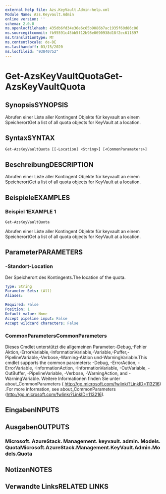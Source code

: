 ```yaml
---
external help file: Azs.KeyVault.Admin-help.xml
Module Name: Azs.Keyvault.Admin
online version: ''
schema: 2.0.0
ms.openlocfilehash: 435db6fd34e36e6c65b9086b7ac1935f60d86c06
ms.sourcegitcommit: fb95591c45bb5f12b98e0690938d18f2ec611897
ms.translationtype: MT
ms.contentlocale: de-DE
ms.lasthandoff: 03/15/2020
ms.locfileid: "93840752"
---
```

# <span data-ttu-id="71705-101">Get-AzsKeyVaultQuota</span><span class="sxs-lookup"><span data-stu-id="71705-101">Get-AzsKeyVaultQuota</span></span>

## <span data-ttu-id="71705-102">Synopsis</span><span class="sxs-lookup"><span data-stu-id="71705-102">SYNOPSIS</span></span>
<span data-ttu-id="71705-103">Abrufen einer Liste aller Kontingent Objekte für keyvault an einem Speicherort</span><span class="sxs-lookup"><span data-stu-id="71705-103">Get a list of all quota objects for KeyVault at a location.</span></span>

## <span data-ttu-id="71705-104">Syntax</span><span class="sxs-lookup"><span data-stu-id="71705-104">SYNTAX</span></span>

```
Get-AzsKeyVaultQuota [[-Location] <String>] [<CommonParameters>]
```

## <span data-ttu-id="71705-105">Beschreibung</span><span class="sxs-lookup"><span data-stu-id="71705-105">DESCRIPTION</span></span>
<span data-ttu-id="71705-106">Abrufen einer Liste aller Kontingent Objekte für keyvault an einem Speicherort</span><span class="sxs-lookup"><span data-stu-id="71705-106">Get a list of all quota objects for KeyVault at a location.</span></span>

## <span data-ttu-id="71705-107">Beispiele</span><span class="sxs-lookup"><span data-stu-id="71705-107">EXAMPLES</span></span>

### <span data-ttu-id="71705-108">Beispiel 1</span><span class="sxs-lookup"><span data-stu-id="71705-108">EXAMPLE 1</span></span>
```
Get-AzsKeyVaultQuota
```

<span data-ttu-id="71705-109">Abrufen einer Liste aller Kontingent Objekte für keyvault an einem Speicherort</span><span class="sxs-lookup"><span data-stu-id="71705-109">Get a list of all quota objects for KeyVault at a location.</span></span>

## <span data-ttu-id="71705-110">Parameter</span><span class="sxs-lookup"><span data-stu-id="71705-110">PARAMETERS</span></span>

### <span data-ttu-id="71705-111">-Standort</span><span class="sxs-lookup"><span data-stu-id="71705-111">-Location</span></span>
<span data-ttu-id="71705-112">Der Speicherort des Kontingents.</span><span class="sxs-lookup"><span data-stu-id="71705-112">The location of the quota.</span></span>

```yaml
Type: String
Parameter Sets: (All)
Aliases:

Required: False
Position: 1
Default value: None
Accept pipeline input: False
Accept wildcard characters: False
```

### <span data-ttu-id="71705-113">CommonParameters</span><span class="sxs-lookup"><span data-stu-id="71705-113">CommonParameters</span></span>
<span data-ttu-id="71705-114">Dieses Cmdlet unterstützt die allgemeinen Parameter:-Debug,-Fehler Aktion,-ErrorVariable,-InformationVariable,-Variable,-Puffer,-PipelineVariable,-Verbose,-Warning-Aktion und-WarningVariable.</span><span class="sxs-lookup"><span data-stu-id="71705-114">This cmdlet supports the common parameters: -Debug, -ErrorAction, -ErrorVariable, -InformationAction, -InformationVariable, -OutVariable, -OutBuffer, -PipelineVariable, -Verbose, -WarningAction, and -WarningVariable.</span></span> <span data-ttu-id="71705-115">Weitere Informationen finden Sie unter about_CommonParameters ( http://go.microsoft.com/fwlink/?LinkID=113216) .</span><span class="sxs-lookup"><span data-stu-id="71705-115">For more information, see about_CommonParameters (http://go.microsoft.com/fwlink/?LinkID=113216).</span></span>

## <span data-ttu-id="71705-116">Eingaben</span><span class="sxs-lookup"><span data-stu-id="71705-116">INPUTS</span></span>

## <span data-ttu-id="71705-117">Ausgaben</span><span class="sxs-lookup"><span data-stu-id="71705-117">OUTPUTS</span></span>

### <span data-ttu-id="71705-118">Microsoft. AzureStack. Management. keyvault. admin. Models. Quota</span><span class="sxs-lookup"><span data-stu-id="71705-118">Microsoft.AzureStack.Management.KeyVault.Admin.Models.Quota</span></span>

## <span data-ttu-id="71705-119">Notizen</span><span class="sxs-lookup"><span data-stu-id="71705-119">NOTES</span></span>

## <span data-ttu-id="71705-120">Verwandte Links</span><span class="sxs-lookup"><span data-stu-id="71705-120">RELATED LINKS</span></span>
